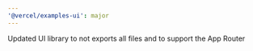 ```yaml
---
'@vercel/examples-ui': major
---
```


Updated UI library to not exports all files and to support the App Router
